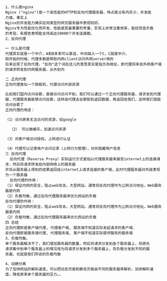    1、什么是nginx
    Nginx ("nginx")是一个高性能的HTTP和反向代理服务器，特点是占有内存少，并发能
    力强，事实上
    Nginx的并发能力确实在同类型的网页服务器中表现较好。
    Nginx专为性能优化而开发，性能是其最重要的考量，实现上非常注重效率，能经受高负载
    的考验，有报告表明能支持高达50000个并发连接数。
    2、反向代理
  
    一 什么是代理
    代理其实就是一个中介，A和B本来可以直连，中间插入一个C，C就是中介。
    刚开始的时候，代理多数是帮助内网client访问外网server用的
    后来出现了反向代理，"反向"这个词在这儿的意思其实是指方向相反，即代理将来自外网客户端的请求转发到内网服务器，从外到内
  
    二 正向代理
    正向代理类似一个跳板机，代理访问外部资源
  
    比如我们国内访问谷歌，直接访问访问不到，我们可以通过一个正向代理服务器，请求发到代理服，代理服务器能够访问谷歌，这样由代理去谷歌取到返回数据，再返回给我们，这样我们就能访问谷歌了
    正向代理的用途：

    （1）访问原来无法访问的资源，如google

      （2） 可以做缓存，加速访问资源

    （3）对客户端访问授权，上网进行认证

    （4）代理可以记录用户访问记录（上网行为管理），对外隐藏用户信息
    三 反向代理
      反向代理（Reverse Proxy）实际运行方式是指以代理服务器来接受internet上的连接请求，然后将请求转发给内部网络上的服务器
    并将从服务器上得到的结果返回给internet上请求连接的客户端，此时代理服务器对外就表现为一个服务器
      反向代理的作用：
    （1）保证内网的安全，阻止web攻击，大型网站，通常将反向代理作为公网访问地址，Web服务器是内网
    （2）负载均衡，通过反向代理服务器来优化网站的负载
    反向代理的作用：
    （1）保证内网的安全，阻止web攻击，大型网站，通常将反向代理作为公网访问地址，Web服务器是内网
    （2）负载均衡，通过反向代理服务器来优化网站的负载
    四 总结
    正向代理即是客户端代理, 代理客户端, 服务端不知道实际发起请求的客户端.
    反向代理即是服务端代理, 代理服务端, 客户端不知道实际提供服务的服务端
    3、负载均衡。
    单个服务器解决不了，我们增加服务器的数量，然后将请求分发到各个服务器上，将原先
    请求集中到单个服务器上的情况改为将请求分发到多个服务器上，将负载分发到不同的服
    务器，也就是我们所说的负载均衡
    
    4、动静分离
    为了加快网站的解析速度，可以把动态页面和静态页面由不同的服务器来解析，加快解析速
    度。降低原来单个服务器的压力。。



